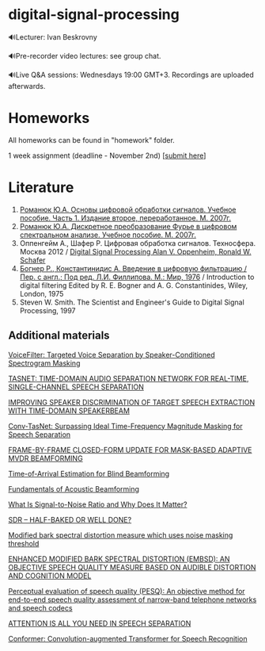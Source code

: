 # digital-signal-processing

  🔊Lecturer: Ivan Beskrovny
  
  🔊Pre-recorder video lectures: see group chat.
  
  🔊Live Q&A sessions: Wednesdays 19:00 GMT+3. Recordings are uploaded afterwards.
  
 # Homeworks
 
 All homeworks can be found in "homework" folder.
 
 1 week assignment (deadline - November 2nd)
 [[submit here](https://forms.gle/L8TeNQi1xz16pDcu5)]
 
 # Literature
 
1.	[Романюк Ю.А. Основы цифровой обработки сигналов. Учебное пособие. Часть 1. Издание второе, переработанное. М. 2007г.](https://drive.google.com/file/d/1x39UcA9arPubsRxNcuAnPxvoscnuFlOd/view?usp=sharing) 
2.	[Романюк Ю.А. Дискретное преобразование Фурье в цифровом спектральном анализе. Учебное пособие. М. 2007г.](https://drive.google.com/file/d/1wtyMrOgJ2ddNv7F2nDu-dVJ45LjCKtFj/view?usp=sharing)
3.	Оппенгейм А., Шафер Р. Цифровая обработка сигналов. Техносфера. Москва 2012 / [Digital Signal Processing Alan V. Oppenheim, Ronald W. Schafer](https://research.iaun.ac.ir/pd/naghsh/pdfs/UploadFile_2230.pdf)
4.	[Богнер Р., Константинидис А. Введение в цифровую фильтрацию / Пер. с англ.; Под ред. Л.И. Филлипова. М.: Мир, 1976](http://optic.cs.nstu.ru/files/Lit/Math/bogner&const.pdf) / Introduction to digital filtering Edited by R. E. Bogner and A. G. Constantinides, Wiley, London, 1975
5.	Steven W. Smith. The Scientist and Engineer's Guide to Digital Signal Processing, 1997

## Additional materials

[VoiceFilter: Targeted Voice Separation by Speaker-Conditioned Spectrogram Masking](https://arxiv.org/pdf/1810.04826.pdf)

[TASNET: TIME-DOMAIN AUDIO SEPARATION NETWORK FOR REAL-TIME, SINGLE-CHANNEL SPEECH SEPARATION](https://arxiv.org/pdf/1711.00541v2.pdf)

[IMPROVING SPEAKER DISCRIMINATION OF TARGET SPEECH EXTRACTION WITH TIME-DOMAIN SPEAKERBEAM](https://arxiv.org/pdf/2001.08378.pdf)

[Conv-TasNet: Surpassing Ideal Time-Frequency Magnitude Masking for Speech Separation](https://arxiv.org/pdf/1809.07454.pdf)

[FRAME-BY-FRAME CLOSED-FORM UPDATE FOR MASK-BASED ADAPTIVE MVDR BEAMFORMING](https://drive.google.com/file/d/1LwDXGyJguMSeNrGfOYFsro4Lp1SVxWiL/view?usp=sharing)

[Time-of-Arrival Estimation for Blind Beamforming](https://homepages.tuni.fi/pasi.pertila/pertilaDSP2013.pdf)

[Fundamentals of Acoustic Beamforming](https://drive.google.com/file/d/1xA4dpiVxQ6TBlC4fe_Wc52STTDN-L28h/view?usp=sharing)

[What Is Signal-to-Noise Ratio and Why Does It Matter?](https://www.lifewire.com/signal-to-noise-ratio-3134701)

[SDR – HALF-BAKED OR WELL DONE?](https://arxiv.org/pdf/1811.02508.pdf)

[Modified bark spectral distortion measure which uses noise masking threshold](https://www.researchgate.net/publication/3712245_Modified_bark_spectral_distortion_measure_which_uses_noise_masking_threshold)

[ENHANCED MODIFIED BARK SPECTRAL DISTORTION (EMBSD): AN OBJECTIVE SPEECH QUALITY MEASURE BASED ON AUDIBLE DISTORTION AND COGNITION MODEL](http://www.mp3-tech.org/programmer/docs/Wonhos_Dissertation.pdf)

[Perceptual evaluation of speech quality (PESQ): An objective method for end-to-end speech quality assessment of narrow-band telephone networks and speech codecs](https://drive.google.com/file/d/1OYPRcAHQR2rzSfbGkWKp_lEnfo6seDB2/view?usp=sharing)

[ATTENTION IS ALL YOU NEED IN SPEECH SEPARATION](https://arxiv.org/pdf/2010.13154.pdf)

[Conformer: Convolution-augmented Transformer for Speech Recognition](https://arxiv.org/pdf/2005.08100.pdf)






  
